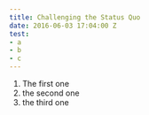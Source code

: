 ```yaml
---
title: Challenging the Status Quo
date: 2016-06-03 17:04:00 Z
test:
- a
- b
- c
---
```


1. The first one
2. the second one
3. the third one